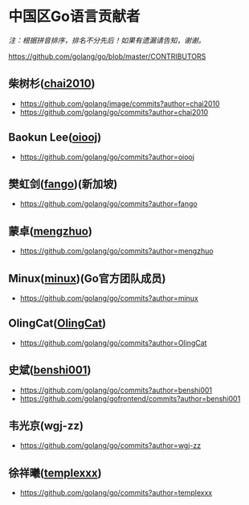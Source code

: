 # 中国区Go语言贡献者

*注：根据拼音排序，排名不分先后！如果有遗漏请告知，谢谢。*

https://github.com/golang/go/blob/master/CONTRIBUTORS

## 柴树杉([chai2010](https://github.com/chai2010))

- https://github.com/golang/image/commits?author=chai2010
- https://github.com/golang/go/commits?author=chai2010

## Baokun Lee([oiooj](https://github.com/oiooj))

- https://github.com/golang/go/commits?author=oiooj

## 樊虹剑([fango](https://github.com/fango))(新加坡)

- https://github.com/golang/go/commits?author=fango

## 蒙卓([mengzhuo](https://github.com/mengzhuo))

- https://github.com/golang/go/commits?author=mengzhuo

## Minux([minux](https://github.com/minux))(Go官方团队成员)

- https://github.com/golang/go/commits?author=minux

## OlingCat([OlingCat](https://github.com/OlingCat))

- https://github.com/golang/go/commits?author=OlingCat

## 史斌([benshi001](https://github.com/benshi001))

- https://github.com/golang/go/commits?author=benshi001
- https://github.com/golang/gofrontend/commits?author=benshi001

## 韦光京(wgj-zz)

- https://github.com/golang/go/commits?author=wgj-zz

## 徐祥曦([templexxx](https://github.com/templexxx))

- https://github.com/golang/go/commits?author=templexxx

<!--

## Zhou Peng([ctriple](https://github.com/ctriple))

- https://github.com/golang/go/commits?author=ctriple

Dev Zhoujun <dev.zhoujun@gmail.com>

Han-Wen Nienhuys <hanwen@google.com>
Hang Qian <hangqian90@gmail.com>

He Liu <liulonnie@gmail.com>

Hong Ruiqi <hongruiqi@gmail.com>

Hongfei Tan <feilengcui008@gmail.com>

Hu Keping <hukeping@huawei.com>

Jingcheng Zhang <diogin@gmail.com>
Jingguo Yao <yaojingguo@gmail.com>
Jiong Du <londevil@gmail.com>

Jiulong Wang <jiulongw@gmail.com>

Kun Li <likunarmstrong@gmail.com>

Sakeven Jiang <jc5930@sina.cn>

Wei Fu <fhfuwei@163.com>
Wei Guangjing <vcc.163@gmail.com>

Yu Heng Zhang <annita.zhang@cn.ibm.com>
Yu Xuan Zhang <zyxsh@cn.ibm.com>

Zheng Dayu <davidzheng23@gmail.com>
Zheng Xu <zheng.xu@arm.com>
Zhengyu He <hzy@google.com>
Zhongpeng Lin <zplin@uber.com>
Zhongtao Chen <chenzhongtao@126.com>
Zhongwei Yao <zhongwei.yao@arm.com>
Zhou Peng <p@ctriple.cn>

张嵩 <zs349596@gmail.com>
申习之 <bronze1man@gmail.com>

-->
